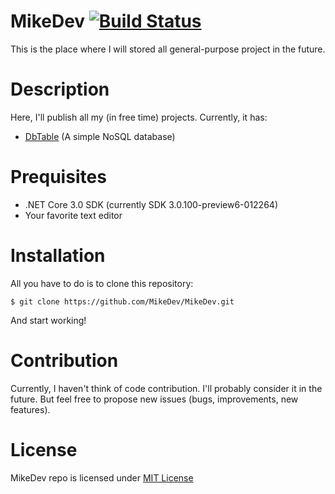 # MikeDev [![Build Status](https://travis-ci.org/bincity2003/MikeDev.svg?branch=master)](https://travis-ci.org/bincity2003/MikeDev)
This is the place where I will stored all general-purpose project in the future.
# Description
Here, I'll publish all my (in free time) projects. Currently, it has:
* [DbTable](https://github.com/bincity2003/MikeDev/tree/master/MikeDev/MikeDev.Db) (A simple NoSQL database)
# Prequisites
* .NET Core 3.0 SDK (currently SDK 3.0.100-preview6-012264)
* Your favorite text editor
# Installation
All you have to do is to clone this repository:
```
$ git clone https://github.com/MikeDev/MikeDev.git
```
And start working!
# Contribution
Currently, I haven't think of code contribution. I'll probably consider it in the future. 
But feel free to propose new issues (bugs, improvements, new features).
# License
MikeDev repo is licensed under [MIT License](https://github.com/bincity2003/MikeDev/blob/master/LICENSE)
